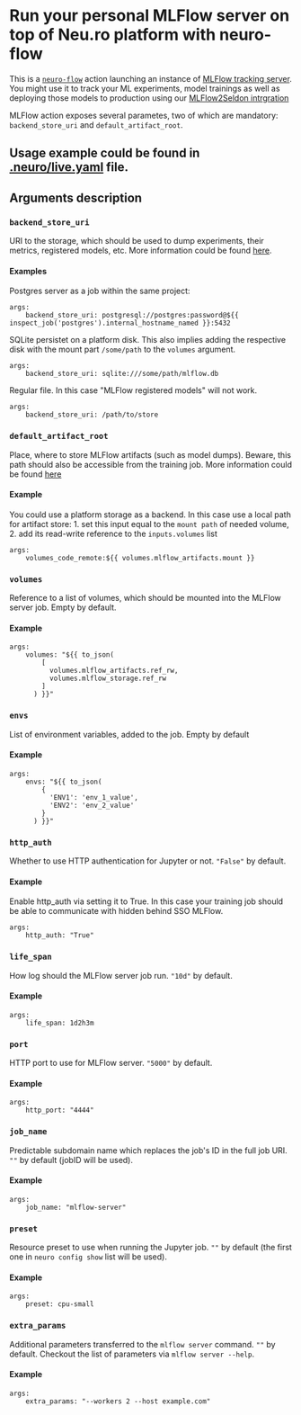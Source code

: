 # Run your personal MLFlow server on top of Neu.ro platform with neuro-flow

This is a [`neuro-flow`](https://github.com/neuro-inc/neuro-flow) action launching an instance of [MLFlow tracking server](https://www.mlflow.org/docs/latest/tracking.html).
You might use it to track your ML experiments, model trainings as well as deploying those models to production using our [MLFlow2Seldon intrgration](https://github.com/neuro-inc/mlops-k8s-mlflow2seldon)

MLFlow action exposes several parametes, two of which are mandatory: `backend_store_uri` and `default_artifact_root`.

## Usage example could be found in [.neuro/live.yaml](.neuro/live.yaml) file.

## Arguments description

### `backend_store_uri`

URI to the storage, which should be used to dump experiments, their metrics, registered models, etc.
More information could be found [here](https://mlflow.org/docs/latest/tracking.html#backend-stores).

#### Examples

Postgres server as a job within the same project:
```
args:
	backend_store_uri: postgresql://postgres:password@${{ inspect_job('postgres').internal_hostname_named }}:5432
```

SQLite persistet on a platform disk.
This also implies adding the respective disk with the mount part `/some/path` to the `volumes` argument.
```
args:
    backend_store_uri: sqlite:///some/path/mlflow.db
```

Regular file. In this case "MLFlow registered models" will not work.
```
args:
    backend_store_uri: /path/to/store 
```

### `default_artifact_root`

Place, where to store MLFlow artifacts (such as model dumps).
Beware, this path should also be accessible from the training job.
More information could be found [here](https://mlflow.org/docs/latest/tracking.html#artifact-stores)

#### Example

You could use a platform storage as a backend.
In this case use a local path for artifact store:
    1. set this input equal to the `mount path` of needed volume,
    2. add its read-write reference to the `inputs.volumes` list

```
args:
	volumes_code_remote:${{ volumes.mlflow_artifacts.mount }}
```

### `volumes`

Reference to a list of volumes, which should be mounted into the MLFlow server job. Empty by default.

#### Example

```
args:
    volumes: "${{ to_json(
        [
          volumes.mlflow_artifacts.ref_rw,
          volumes.mlflow_storage.ref_rw
        ]
      ) }}"
```

### `envs`

List of environment variables, added to the job. Empty by default

#### Example

```
args:
	envs: "${{ to_json(
        {
          'ENV1': 'env_1_value',
          'ENV2': 'env_2_value'
        }
      ) }}"
```

### `http_auth`

Whether to use HTTP authentication for Jupyter or not. `"False"` by default.

#### Example
Enable http_auth via setting it to True. In this case your training job should be able to communicate with hidden behind SSO MLFlow. 
```
args:
    http_auth: "True"
```


### `life_span`

How log should the MLFlow server job run. `"10d"` by default.

#### Example

```
args:
	life_span: 1d2h3m
```

### `port`

HTTP port to use for MLFlow server. `"5000"` by default.

#### Example

```
args:
    http_port: "4444"
```

### `job_name`

Predictable subdomain name which replaces the job's ID in the full job URI. `""` by default (jobID will be used).

#### Example

```
args:
	job_name: "mlflow-server"
```


### `preset`

Resource preset to use when running the Jupyter job. `""` by default (the first one in `neuro config show` list will be used).

#### Example

```
args:
    preset: cpu-small
```

### `extra_params`

Additional parameters transferred to the `mlflow server` command. `""` by default.
Checkout the list of parameters via `mlflow server --help`.

#### Example

```
args:
    extra_params: "--workers 2 --host example.com"
```
